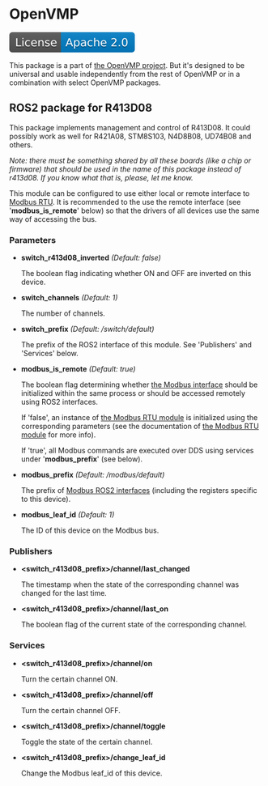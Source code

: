 # OpenVMP

[![License](./license.svg)](./LICENSE.txt)

This package is a part of [the OpenVMP project](https://github.com/openvmp/openvmp).
But it's designed to be universal and usable independently from the rest of OpenVMP or in a combination with select OpenVMP packages.

## ROS2 package for R413D08

This package implements management and control of R413D08. It could possibly work as well for R421A08, STM8S103, N4D8B08, UD74B08 and others.

*Note: there must be something shared by all these boards
(like a chip or firmware) that should be used in the name of this package
instead of r413d08. If you know what that is, please, let me know.*

This module can be configured to use either local or remote interface
to [Modbus RTU](https://github.com/openvmp/modbus_rtu).
It is recommended to the use the remote interface
(see '**modbus_is_remote**' below) so that the drivers of all devices
use the same way of accessing the bus.

### Parameters

- **switch_r413d08_inverted** _(Default: false)_

  The boolean flag indicating whether ON and OFF are inverted on this device.

- **switch_channels** _(Default: 1)_

  The number of channels.

- **switch_prefix** _(Default: /switch/default)_

  The prefix of the ROS2 interface of this module.
  See 'Publishers' and 'Services' below.

- **modbus_is_remote** _(Default: true)_

  The boolean flag determining whether
  [the Modbus interface](https://github.com/openvmp/modbus/) should be
  initialized within the same process or should be accessed remotely using
  ROS2 interfaces.

  If 'false', an instance of
  [the Modbus RTU module](https://github.com/openvmp/modbus_rtu/) is
  initialized using the corresponding parameters (see the documentation of
  [the Modbus RTU module](https://github.com/openvmp/modbus_rtu/) for more info).

  If 'true', all Modbus commands are executed over DDS using services under
  '**modbus_prefix**' (see below).

- **modbus_prefix** _(Default: /modbus/default)_

  The prefix of [Modbus ROS2 interfaces](https://github.com/openvmp/modbus/)
  (including the registers specific to this device).

- **modbus_leaf_id** _(Default: 1)_

  The ID of this device on the Modbus bus.

### Publishers

- **<switch_r413d08_prefix>/channel<N>/last_changed**

  The timestamp when the state of the corresponding channel was changed for
  the last time.

- **<switch_r413d08_prefix>/channel<N>/last_on**

  The boolean flag of the current state of the corresponding channel.

### Services

- **<switch_r413d08_prefix>/channel<N>/on**

  Turn the certain channel ON.

- **<switch_r413d08_prefix>/channel<N>/off**

  Turn the certain channel OFF.

- **<switch_r413d08_prefix>/channel<N>/toggle**

  Toggle the state of the certain channel.

- **<switch_r413d08_prefix>/change_leaf_id**

  Change the Modbus leaf\_id of this device.

